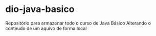 # dio-java-basico
Repositório para armazenar todo o  curso de Java Básico
Alterando o conteudo de um aquivo de forma local
